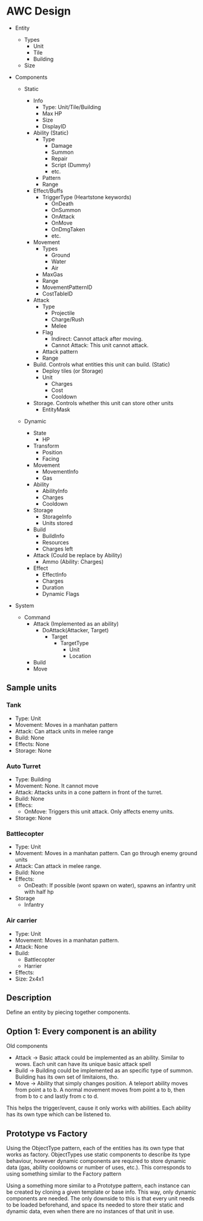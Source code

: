 
# AWC Design

- Entity
    - Types
        - Unit
        - Tile
        - Building
    - Size    

- Components
    - Static 
        - Info
            - Type: Unit/Tile/Building
            - Max HP
            - Size
            - DisplayID
        - Ability (Static)
            - Type
                - Damage
                - Summon
                - Repair
                - Script (Dummy)
                - etc.
            - Pattern
            - Range
        - Effect/Buffs
            - TriggerType (Heartstone keywords)
                - OnDeath
                - OnSummon
                - OnAttack
                - OnMove
                - OnDmgTaken
                - etc.
        - Movement 
            - Types
                - Ground
                - Water
                - Air
            - MaxGas
            - Range
            - MovementPatternID
            - CostTableID
        - Attack
            - Type
                - Projectile
                - Charge/Rush
                - Melee
            - Flag
                - Indirect: Cannot attack after moving.
                - Cannot Attack: This unit cannot attack.
            - Attack pattern
            - Range
        - Build. Controls what entities this unit can build. (Static)
            - Deploy tiles (or Storage)
            - Unit
                - Charges
                - Cost
                - Cooldown
        - Storage. Controls whether this unit can store other units
            - EntityMask

    - Dynamic
        - State
            - HP
        - Transform
            - Position
            - Facing
        - Movement
            - MovementInfo
            - Gas
        - Ability
            - AbilityInfo
            - Charges
            - Cooldown
        - Storage
            - StorageInfo
            - Units stored
        - Build
            - BuildInfo
            - Resources
            - Charges left
        - Attack (Could be replace by Ability)
            - Ammo (Ability: Charges)
        - Effect
            - EffectInfo
            - Charges
            - Duration
            - Dynamic Flags 

- System
    - Command
        - Attack (Implemented as an ability)
            - DoAttack(Attacker, Target)
                - Target
                    - TargetType
                        - Unit
                        - Location
        - Build
        - Move

## Sample units

### Tank

- Type: Unit
- Movement: Moves in a manhatan pattern
- Attack: Can attack units in melee range
- Build: None
- Effects: None
- Storage: None

### Auto Turret

- Type: Building
- Movement: None. It cannot move
- Attack: Attacks units in a cone pattern in front of the turret.
- Build: None
- Effecs:
    - OnMove: Triggers this unit attack. Only affects enemy units.
- Storage: None

### Battlecopter

- Type: Unit
- Movement: Moves in a manhatan pattern. Can go through enemy ground units
- Attack: Can attack in melee range.
- Build: None
- Effects:
    - OnDeath: If possible (wont spawn on water), spawns an infantry unit with half hp
- Storage
    - Infantry

### Air carrier

- Type: Unit
- Movement: Moves in a manhatan pattern.
- Attack: None
- Build:
    - Battlecopter
    - Harrier
- Effects:
- Size:
    2x4x1

## Description

Define an entity by piecing together components.

## Option 1: Every component is an ability

Old components

- Attack -> Basic attack could be implemented as an ability. Similar to wows. Each unit can have its unique basic attack spell
- Build -> Building could be implemented as an specific type of summon. Building has its own set of limitaions, tho.
- Move -> Ability that simply changes position. A teleport ability moves from point a to b. A normal movement moves from point a to b, then from b to c and lastly from c to d.

This helps the trigger/event, cause it only works with abilities. Each ability has its own type which can be listened to.

## Prototype vs Factory

Using the ObjectType pattern, each of the entities has its own type that works as factory. ObjectTypes use static components to describe its type behaviour, however dynamic components are required to store dynamic data (gas, ability cooldowns or number of uses, etc.). This corresponds to using something similar to the Factory pattern

Using a something more similar to a Prototype pattern, each instance can be created by cloning a given template or base info. This way, only dynamic components are needed. The only downside to this is that every unit needs to be loaded beforehand, and space its needed to store their static and dynamic data, even when there are no instances of that unit in use.



